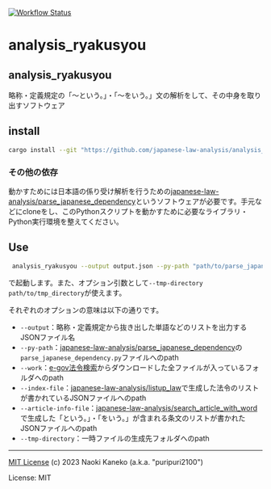 [![Workflow Status](https://github.com/japanese-law-analysis/analysis_ryakusyou/workflows/Rust%20CI/badge.svg)](https://github.com/japanese-law-analysis/analysis_ryakusyou/actions?query=workflow%3A%22Rust%2BCI%22)

# analysis_ryakusyou

## analysis_ryakusyou

略称・定義規定の「～という。」・「～をいう。」文の解析をして、その中身を取り出すソフトウェア

## install

```sh
cargo install --git "https://github.com/japanese-law-analysis/analysis_ryakusyou.git"
```

### その他の依存

動かすためには日本語の係り受け解析を行うための[japanese-law-analysis/parse_japanese_dependency](https://github.com/japanese-law-analysis/parse_japanese_dependency)というソフトウェアが必要です。手元などにcloneをし、このPythonスクリプトを動かすために必要なライブラリ・Python実行環境を整えてください。

## Use

```sh
 analysis_ryakusyou --output output.json --py-path "path/to/parse_japanese_dependency.py" --work "path/to/law_xml_directory" --index-file "path/to/law_list.json" --article-info-file "path/to/words_law_info.json"
```

で起動します。また、オプション引数として`--tmp-directory path/to/tmp_directory`が使えます。

それぞれのオプションの意味は以下の通りです。

- `--output`：略称・定義規定から抜き出した単語などのリストを出力するJSONファイル名
- `--py-path`：[japanese-law-analysis/parse_japanese_dependency](https://github.com/japanese-law-analysis/parse_japanese_dependency)の`parse_japanese_dependency.py`ファイルへのpath
- `--work`：[e-gov法令検索](https://elaws.e-gov.go.jp/)からダウンロードした全ファイルが入っているフォルダへのpath
- `--index-file`：[japanese-law-analysis/listup_law](https://github.com/japanese-law-analysis/listup_law)で生成した法令のリストが書かれているJSONファイルへのpath
- `--article-info-file`：[japanese-law-analysis/search_article_with_word](https://github.com/japanese-law-analysis/search_article_with_word)で生成した「という。」・「をいう。」が含まれる条文のリストが書かれたJSONファイルへのpath
- `--tmp-directory`：一時ファイルの生成先フォルダへのpath

---
[MIT License](https://github.com/japanese-law-analysis/analysis_ryakusyou/blob/master/LICENSE)
(c) 2023 Naoki Kaneko (a.k.a. "puripuri2100")


License: MIT
